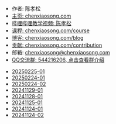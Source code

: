<!-- sign begin -->
- 作者: 陈孝松
- [主页: chenxiaosong.com](https://chenxiaosong.com/)
- [哔哩哔哩教学视频: 陈孝松](https://chenxiaosong.com/video.html)
- [课程: chenxiaosong.com/course](https://chenxiaosong.com/course.html)
- [博客: chenxiaosong.com/blog](https://chenxiaosong.com/blog.html)
- [贡献: chenxiaosong.com/contribution](https://chenxiaosong.com/contribution.html)
- 邮箱: <chenxiaosong@chenxiaosong.com>
- [QQ交流群: 544216206, 点击查看群介绍](https://chenxiaosong.com/q.html)

<!-- sign end -->

- [20250225-01](https://gitee.com/chenxiaosonggitee/tmp/raw/master/calligraphy/left-hand/20250225-01.jpg)
- [20250224-01](https://gitee.com/chenxiaosonggitee/tmp/raw/master/calligraphy/left-hand/20250224-01.jpg)
- [20250224-02](https://gitee.com/chenxiaosonggitee/tmp/raw/master/calligraphy/left-hand/20250224-02.jpg)
- [20241129-01](https://gitee.com/chenxiaosonggitee/tmp/raw/master/calligraphy/left-hand/20241129-01.jpg)
- [20241128-01](https://gitee.com/chenxiaosonggitee/tmp/raw/master/calligraphy/left-hand/20241128-01.jpg)
- [20241125-01](https://gitee.com/chenxiaosonggitee/tmp/raw/master/calligraphy/left-hand/20241125-01.jpg)
- [20241124-01](https://gitee.com/chenxiaosonggitee/tmp/raw/master/calligraphy/left-hand/20241124-01.jpg)
- [20241124-02](https://gitee.com/chenxiaosonggitee/tmp/raw/master/calligraphy/left-hand/20241124-02.jpg)

